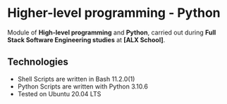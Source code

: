 # Higher-level programming - Python
Module of **High-level programming** and **Python**, carried out during **Full Stack Software Engineering studies** at **[ALX School]**.

## Technologies
* Shell Scripts are written in Bash 11.2.0(1)
* Python Scripts are written with Python 3.10.6
* Tested on Ubuntu 20.04 LTS

